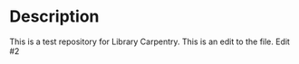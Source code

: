 # Description
This is a test repository for Library Carpentry.
This is an edit to the file.
Edit #2
